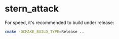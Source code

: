 # stern_attack

For speed, it's recommended to build under release:
```bash
cmake -DCMAKE_BUILD_TYPE=Release ..
```